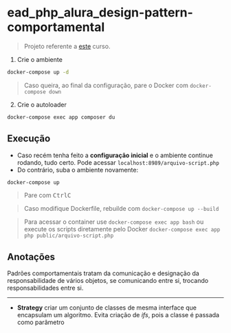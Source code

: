 # ead_php_alura_design-pattern-comportamental

> Projeto referente a [este](https://cursos.alura.com.br/course/php-design-pattern-comportamental) curso.

1. Crie o ambiente
```sh
docker-compose up -d
```
> Caso queira, ao final da configuração, pare o Docker com ``docker-compose down``

2. Crie o autoloader
```sh
docker-compose exec app composer du
```

## Execução

- Caso recém tenha feito a **configuração inicial** e o ambiente continue rodando, tudo certo. Pode acessar ``localhost:8989/arquivo-script.php``
- Do contrário, suba o ambiente novamente:
```sh
docker-compose up
```
> Pare com <kbd>Ctrl</kbd><kbd>C</kbd>

> Caso modifique Dockerfile, rebuilde com ``docker-compose up --build``

> Para acessar o container use ``docker-compose exec app bash`` ou execute os scripts diretamente pelo Docker ``docker-compose exec app php public/arquivo-script.php``

## Anotações

Padrões comportamentais tratam da comunicação e designação da responsabilidade de vários objetos, se comunicando entre si, trocando responsabilidades entre si.

---

- **Strategy** criar um conjunto de classes de mesma interface que encapsulam um algoritmo. Evita criação de *ifs*, pois a classe é passada como parâmetro
